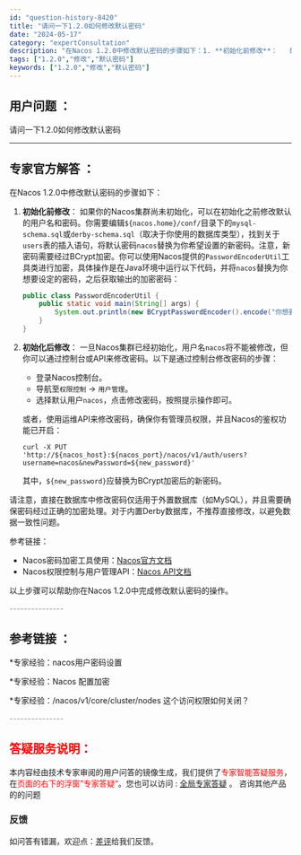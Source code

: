 ```yaml
---
id: "question-history-8420"
title: "请问一下1.2.0如何修改默认密码"
date: "2024-05-17"
category: "expertConsultation"
description: "在Nacos 1.2.0中修改默认密码的步骤如下：1. **初始化前修改**：   如果你的Nacos集群尚未初始化，可以在初始化之前修改默认的用户名和密码。你需要编辑`$nacos.home/conf/`目录下的`mysql-schema.sql`或`derby-schema.sql`（取决于你使"
tags: ["1.2.0","修改","默认密码"]
keywords: ["1.2.0","修改","默认密码"]
---
```


## 用户问题 ： 
 请问一下1.2.0如何修改默认密码  

---------------
## 专家官方解答 ：

在Nacos 1.2.0中修改默认密码的步骤如下：

1. **初始化前修改**：
   如果你的Nacos集群尚未初始化，可以在初始化之前修改默认的用户名和密码。你需要编辑`${nacos.home}/conf/`目录下的`mysql-schema.sql`或`derby-schema.sql`（取决于你使用的数据库类型），找到关于`users`表的插入语句，将默认密码`nacos`替换为你希望设置的新密码。注意，新密码需要经过BCrypt加密。你可以使用Nacos提供的`PasswordEncoderUtil`工具类进行加密，具体操作是在Java环境中运行以下代码，并将`nacos`替换为你想要设定的密码，之后获取输出的加密密码：

   ```java
   public class PasswordEncoderUtil {
       public static void main(String[] args) {
           System.out.println(new BCryptPasswordEncoder().encode("你想要设定的密码"));
       }
   }
   ```

2. **初始化后修改**：
   一旦Nacos集群已经初始化，用户名`nacos`将不能被修改，但你可以通过控制台或API来修改密码。以下是通过控制台修改密码的步骤：

   - 登录Nacos控制台。
   - 导航至`权限控制` -> `用户管理`。
   - 选择默认用户`nacos`，点击修改密码，按照提示操作即可。

   或者，使用运维API来修改密码，确保你有管理员权限，并且Nacos的鉴权功能已开启：

   ```shell
   curl -X PUT 'http://${nacos_host}:${nacos_port}/nacos/v1/auth/users?username=nacos&newPassword=${new_password}'
   ```

   其中，`${new_password}`应替换为BCrypt加密后的新密码。

请注意，直接在数据库中修改密码仅适用于外置数据库（如MySQL），并且需要确保密码经过正确的加密处理。对于内置Derby数据库，不推荐直接修改，以避免数据一致性问题。

参考链接：
- Nacos密码加密工具使用：[Nacos官方文档](https://nacos.io/docs/zh-cn/2.0.3/api.html#%E5%AF%86%E7%A0%81%E5%8A%A0%E5%AF%86%E5%B7%A5%E5%85%B7)
- Nacos权限控制与用户管理API：[Nacos API文档](https://nacos.io/zh-cn/docs/open-api.html)

以上步骤可以帮助你在Nacos 1.2.0中完成修改默认密码的操作。


<font color="#949494">---------------</font> 


## 参考链接 ：

*专家经验：nacos用户密码设置 
 
 *专家经验：Nacos 配置加密 
 
 *专家经验：/nacos/v1/core/cluster/nodes 这个访问权限如何关闭？ 


 <font color="#949494">---------------</font> 
 


## <font color="#FF0000">答疑服务说明：</font> 

本内容经由技术专家审阅的用户问答的镜像生成，我们提供了<font color="#FF0000">专家智能答疑服务</font>，在<font color="#FF0000">页面的右下的浮窗”专家答疑“</font>。您也可以访问 : [全局专家答疑](https://answer.opensource.alibaba.com/docs/intro) 。 咨询其他产品的的问题

### 反馈
如问答有错漏，欢迎点：[差评](https://ai.nacos.io/user/feedbackByEnhancerGradePOJOID?enhancerGradePOJOId=13642)给我们反馈。
